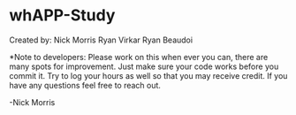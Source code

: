 # whAPP-Study
Created by:
  Nick Morris
  Ryan Virkar
  Ryan Beaudoi


*Note to developers:
Please work on this when ever you can, there are many spots for improvement. Just make sure your code works before you commit it. Try to log your hours as well so   that you may receive credit. If you have any questions feel free to reach out.
  
-Nick Morris
